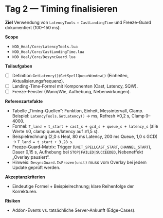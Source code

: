 # Tag 2 — Timing finalisieren

**Ziel**
Verwendung von `LatencyTools` + `CastLandingTime` und Freeze-Guard dokumentiert (100–150 ms).

**Scope**
- `NOD_Heal/Core/LatencyTools.lua`
- `NOD_Heal/Core/CastLandingTime.lua`
- `NOD_Heal/Core/DesyncGuard.lua`

**Teilaufgaben**
- ☐ Definition `GetLatency()`/`GetSpellQueueWindow()` (Einheiten, Aktualisierungsfrequenz).
- ☐ Landing-Time-Formel mit Komponenten (Cast, Latency, SQW).
- ☐ Freeze-Fenster (Wann/Wie, Aufhebung, Nebenwirkungen).

**Referenzartefakte**
- Tabelle „Timing-Quellen“: Funktion, Einheit, Messintervall, Clamp. Beispiel: `LatencyTools.GetLatency()` → ms, Refresh ≥0,2 s, Clamp 0–4000.
- Formel: `T_land = t_start + cast_s + gcd_s + queue_s + latency_s` (alle Werte ≥0, clamp queue/latency auf ≤1,5 s).
- Beispielrechnung (2,0 s Heal, 80 ms Latency, 200 ms Queue, 1,0 s GCD) → `T_land = t_start + 3,28 s`.
- Freeze-Guard-Matrix: Trigger (`UNIT_SPELLCAST_START`, `CHANNEL_START`), Dauer 0,15 s, Aufhebung bei `STOP|FAILED|SUCCEEDED`, Nebeneffekt „Overlay pausiert“.
- Hinweis: `DesyncGuard.IsFrozen(unit)` muss vom Overlay bei jedem Update geprüft werden.

**Akzeptanzkriterien**
- Eindeutige Formel + Beispielrechnung; klare Reihenfolge der Korrekturen.

**Risiken**
- Addon-Events vs. tatsächliche Server-Ankunft (Edge-Cases).

